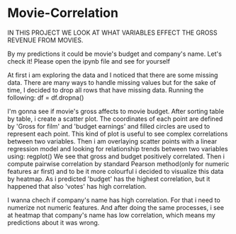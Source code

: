 # Movie-Correlation
IN THIS PROJECT WE LOOK AT WHAT VARIABLES EFFECT THE GROSS REVENUE FROM MOVIES.

By my predictions it could be movie's budget and company's name.
Let's check it! Please open the ipynb file and see for yourself

At first i am exploring the data and I noticed that there are some missing data. There are many ways to handle missing values but for the sake of time, I
decided to drop all rows that have missing data. Running the following:
  df = df.dropna()
  
I'm gonna see if movie's gross affects to movie budget. After sorting table by table, i create a scatter plot. The coordinates of each point are defined by 'Gross for film' and 'budget earnings' and filled circles are used to represent each point. This kind of plot is useful to see complex correlations between two variables. 
Then i am overlaying scatter points with a linear regression model and looking for relationship trends between two variables using: 
regplot()
We see that gross and budget positively correlated.
Then i compute pairwise correlation by standard Pearson method(only for numeric features ar first) and to be it more colourful i decided to visualize this data by heatmap.
As i predicted 'budget' has the highest correlation, but it happened that also 'votes' has high correlation.

I wanna chech if company's name has high correlation. 
For that i need to numerize not numeric features.  And after doing the same processes, i see at heatmap that company's name has low correlation, which means my predictions about it was wrong.

